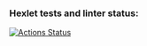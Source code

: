 ### Hexlet tests and linter status:
[![Actions Status](https://github.com/AnnaSvertkova/data-analytics-project-92/actions/workflows/hexlet-check.yml/badge.svg)](https://github.com/AnnaSvertkova/data-analytics-project-92/actions)